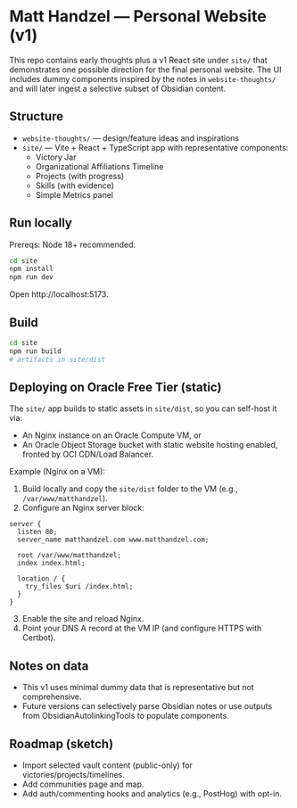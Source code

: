 # Matt Handzel — Personal Website (v1)

This repo contains early thoughts plus a v1 React site under `site/` that demonstrates one possible direction for the final personal website. The UI includes dummy components inspired by the notes in `website-thoughts/` and will later ingest a selective subset of Obsidian content.

## Structure
- `website-thoughts/` — design/feature ideas and inspirations
- `site/` — Vite + React + TypeScript app with representative components:
  - Victory Jar
  - Organizational Affiliations Timeline
  - Projects (with progress)
  - Skills (with evidence)
  - Simple Metrics panel

## Run locally
Prereqs: Node 18+ recommended.

```bash
cd site
npm install
npm run dev
```

Open http://localhost:5173.

## Build
```bash
cd site
npm run build
# artifacts in site/dist
```

## Deploying on Oracle Free Tier (static)
The `site/` app builds to static assets in `site/dist`, so you can self-host it via:
- An Nginx instance on an Oracle Compute VM, or
- An Oracle Object Storage bucket with static website hosting enabled, fronted by OCI CDN/Load Balancer.

Example (Nginx on a VM):
1) Build locally and copy the `site/dist` folder to the VM (e.g., `/var/www/matthandzel`).
2) Configure an Nginx server block:
```
server {
  listen 80;
  server_name matthandzel.com www.matthandzel.com;

  root /var/www/matthandzel;
  index index.html;

  location / {
    try_files $uri /index.html;
  }
}
```
3) Enable the site and reload Nginx.
4) Point your DNS A record at the VM IP (and configure HTTPS with Certbot).

## Notes on data
- This v1 uses minimal dummy data that is representative but not comprehensive.
- Future versions can selectively parse Obsidian notes or use outputs from ObsidianAutolinkingTools to populate components.

## Roadmap (sketch)
- Import selected vault content (public-only) for victories/projects/timelines.
- Add communities page and map.
- Add auth/commenting hooks and analytics (e.g., PostHog) with opt-in.
